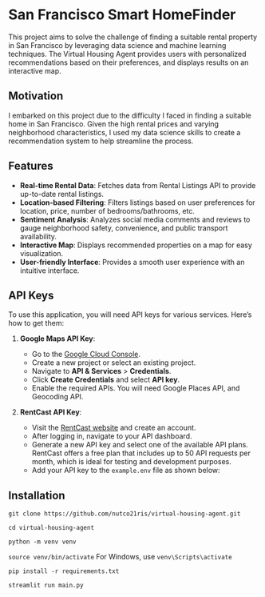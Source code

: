 # San Francisco Smart HomeFinder

This project aims to solve the challenge of finding a suitable rental property in San Francisco by leveraging data science and machine learning techniques. The Virtual Housing Agent provides users with personalized recommendations based on their preferences, and displays results on an interactive map.



## Motivation

I embarked on this project due to the difficulty I faced in finding a suitable home in San Francisco. Given the high rental prices and varying neighborhood characteristics, I used my data science skills to create a recommendation system to help streamline the process.



## Features

- **Real-time Rental Data**: Fetches data from Rental Listings API to provide up-to-date rental listings.
- **Location-based Filtering**: Filters listings based on user preferences for location, price, number of bedrooms/bathrooms, etc.
- **Sentiment Analysis**: Analyzes social media comments and reviews to gauge neighborhood safety, convenience, and public transport availability.
- **Interactive Map**: Displays recommended properties on a map for easy visualization.
- **User-friendly Interface**: Provides a smooth user experience with an intuitive interface.



## API Keys

To use this application, you will need API keys for various services. Here’s how to get them:

1. **Google Maps API Key**:
   - Go to the [Google Cloud Console](https://console.cloud.google.com/).
   - Create a new project or select an existing project.
   - Navigate to **API & Services** > **Credentials**.
   - Click **Create Credentials** and select **API key**.
   - Enable the required APIs. You will need Google Places API, and Geocoding API.

2. **RentCast API Key**:
   - Visit the [RentCast website](https://www.rentcast.io/) and create an account.
   - After logging in, navigate to your API dashboard.
   - Generate a new API key and select one of the available API plans. RentCast offers a free plan that includes up to 50 API requests per month, which is ideal for testing and development purposes.
   - Add your API key to the `example.env` file as shown below:




## Installation

`git clone https://github.com/nutco21ris/virtual-housing-agent.git`

`cd virtual-housing-agent`

`python -m venv venv`

`source venv/bin/activate`     For Windows, use `venv\Scripts\activate`

`pip install -r requirements.txt`

`streamlit run main.py`


